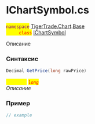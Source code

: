 
# IChartSymbol.cs
<mark style="color:purple;">`namespace`</mark> [TigerTrade.Chart](../../../../TigerTrade.Chart.md).[Base](../../../../TigerTrade.Chart/Base.md)  
<mark style="color:red;">&nbsp;&nbsp;&nbsp;&nbsp;&nbsp;&nbsp;&nbsp;&nbsp;&nbsp;`class`</mark> [IChartSymbol](../../IChartSymbol.cs.md)

Описание

### Синтаксис
```csharp
Decimal GetPrice(long rawPrice)
```
<mark style="color:yellow;">`rawPrice`</mark> <mark style="color:red;">*`long`*</mark>  
 *Описание*  
  


### Пример  
```csharp
// example
```
                    
                    